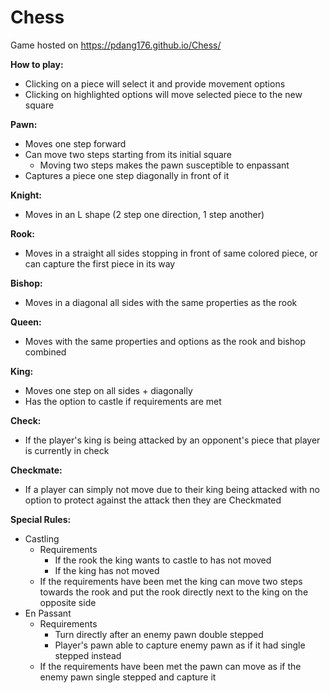 # Chess
 
Game hosted on https://pdang176.github.io/Chess/

**How to play:**
- Clicking on a piece will select it and provide movement options
- Clicking on highlighted options will move selected piece to the new square

**Pawn:**
- Moves one step forward
- Can move two steps starting from its initial square
  - Moving two steps makes the pawn susceptible to enpassant
- Captures a piece one step diagonally in front of it

**Knight:**
- Moves in an L shape (2 step one direction, 1 step another)

**Rook:**
- Moves in a straight all sides stopping in front of same colored piece, or can capture the first piece in its way

**Bishop:**
- Moves in a diagonal all sides with the same properties as the rook

**Queen:**
- Moves with the same properties and options as the rook and bishop combined

**King:**
- Moves one step on all sides + diagonally
- Has the option to castle if requirements are met

**Check:**
- If the player's king is being attacked by an opponent's piece that player is currently in check

**Checkmate:**
- If a player can simply not move due to their king being attacked with no option to protect against the attack then they are Checkmated

**Special Rules:**
- Castling
  - Requirements
    - If the rook the king wants to castle to has not moved
    - If the king has not moved
  - If the requirements have been met the king can move two steps towards the rook and put the rook directly next to the king on the opposite side
- En Passant
  - Requirements
    - Turn directly after an enemy pawn double stepped
    - Player's pawn able to capture enemy pawn as if it had single stepped instead
  - If the requirements have been met the pawn can move as if the enemy pawn single stepped and capture it
